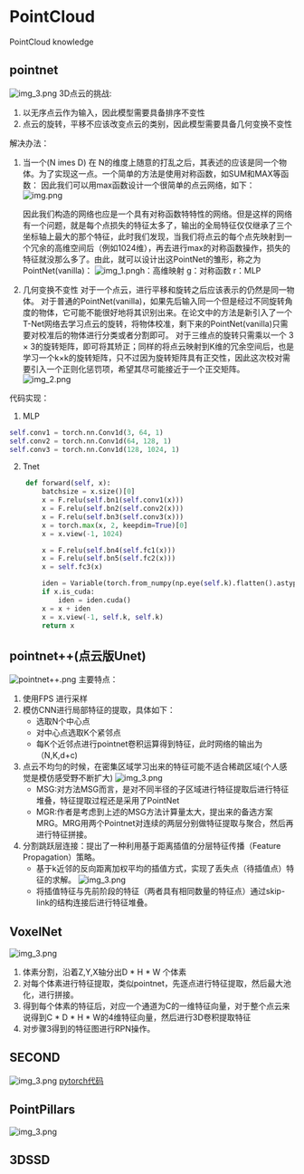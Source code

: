 # PointCloud
PointCloud knowledge

## pointnet
![img_3.png](imgs/pointnet.png)
3D点云的挑战:
1. 以无序点云作为输入，因此模型需要具备排序不变性
2. 点云的旋转，平移不应该改变点云的类别，因此模型需要具备几何变换不变性

解决办法：
1. 当一个(N imes D) 在 N的维度上随意的打乱之后，其表述的应该是同一个物体。为了实现这一点。一个简单的方法是使用对称函数，如SUM和MAX等函数：
因此我们可以用max函数设计一个很简单的点云网络，如下：
   ![img.png](img.png)

    因此我们构造的网络也应是一个具有对称函数特特性的网络。但是这样的网络有一个问题，就是每个点损失的特征太多了，输出的全局特征仅仅继承了三个坐标轴上最大的那个特征，此时我们发现，当我们将点云的每个点先映射到一个冗余的高维空间后（例如1024维），再去进行max的对称函数操作，损失的特征就没那么多了。由此，就可以设计出这PointNet的雏形，称之为PointNet(vanilla)：
![img_1.png](img_1.png)h：高维映射
g：对称函数
r：MLP
2. 几何变换不变性
对于一个点云，进行平移和旋转之后应该表示的仍然是同一物体。
对于普通的PointNet(vanilla)，如果先后输入同一个但是经过不同旋转角度的物体，它可能不能很好地将其识别出来。在论文中的方法是新引入了一个T-Net网络去学习点云的旋转，将物体校准，剩下来的PointNet(vanilla)只需要对校准后的物体进行分类或者分割即可。
   对于三维点的旋转只需乘以一个 3 × 3的旋转矩阵，即可将其矫正；同样的将点云映射到K维的冗余空间后，也是学习一个k×k的旋转矩阵，只不过因为旋转矩阵具有正交性，因此这次校对需要引入一个正则化惩罚项，希望其尽可能接近于一个正交矩阵。
   ![img_2.png](img_2.png)

代码实现：
1. MLP
```python
self.conv1 = torch.nn.Conv1d(3, 64, 1)
self.conv2 = torch.nn.Conv1d(64, 128, 1)
self.conv3 = torch.nn.Conv1d(128, 1024, 1)
```
2. Tnet
```python
    def forward(self, x):
        batchsize = x.size()[0]
        x = F.relu(self.bn1(self.conv1(x)))
        x = F.relu(self.bn2(self.conv2(x)))
        x = F.relu(self.bn3(self.conv3(x)))
        x = torch.max(x, 2, keepdim=True)[0]
        x = x.view(-1, 1024)

        x = F.relu(self.bn4(self.fc1(x)))
        x = F.relu(self.bn5(self.fc2(x)))
        x = self.fc3(x)

        iden = Variable(torch.from_numpy(np.eye(self.k).flatten().astype(np.float32))).view(1,self.k*self.k).repeat(batchsize,1)
        if x.is_cuda:
            iden = iden.cuda()
        x = x + iden
        x = x.view(-1, self.k, self.k)
        return x
```


## pointnet++(点云版Unet)
![pointnet++.png](imgs/pointnet++.png)
主要特点：
1. 使用FPS 进行采样
2. 模仿CNN进行局部特征的提取，具体如下：
   + 选取N个中心点
   + 对中心点选取K个紧邻点
   + 每K个近邻点进行pointnet卷积运算得到特征，此时网络的输出为（N,K,d+c)
3. 点云不均匀的时候，在密集区域学习出来的特征可能不适合稀疏区域(个人感觉是模仿感受野不断扩大)
   ![img_3.png](imgs/msg&mgr.png)
   + MSG:对方法MSG而言，是对不同半径的子区域进行特征提取后进行特征堆叠，特征提取过程还是采用了PointNet
   + MGR:作者是考虑到上述的MSG方法计算量太大，提出来的备选方案MRG。MRG用两个Pointnet对连续的两层分别做特征提取与聚合，然后再进行特征拼接。
4. 分割跳跃层连接：提出了一种利用基于距离插值的分层特征传播（Feature Propagation）策略。
   + 基于k近邻的反向距离加权平均的插值方式，实现了丢失点（待插值点）特征的求解。
   ![img_3.png](imgs/point++_skip.png)
   + 将插值特征与先前阶段的特征（两者具有相同数量的特征点）通过skip-link的结构连接后进行特征堆叠。 
## VoxelNet
![img_3.png](imgs/VoxelNet.png)
1. 体素分割，沿着Z,Y,X轴分出D * H * W 个体素
2. 对每个体素进行特征提取，类似pointnet，先逐点进行特征提取，然后最大池化，进行拼接。
3. 得到每个体素的特征后，对应一个通道为C的一维特征向量，对于整个点云来说得到C * D * H * W的4维特征向量，然后进行3D卷积提取特征
4. 对步骤3得到的特征图进行RPN操作。
## SECOND
![img_3.png](imgs/SECOND.png)
[pytorch代码](https://github.com/traveller59/second.pytorch)

## PointPillars
![img_3.png](imgs/PointPillars.png)

## 3DSSD

